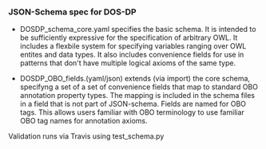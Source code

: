 ### JSON-Schema spec for DOS-DP


* DOSDP\_schema\_core.yaml  specifies the basic schema. It is
  intended to be sufficiently expressive for the specification of
  arbitrary OWL.  It includes a flexbile system for specifying
  variables ranging over OWL entites and data types.  It also includes
  convenience fields for use in patterns that don't have multiple logical
  axioms of the same type.
 
   
* DOSDP\_OBO_fields.(yaml/json) extends (via import) the core schema, specifyng a 
   set of a set of convenience fields that map to standard OBO annotation
   property types.  The mapping is included in the schema files in a field that 
   is not part of JSON-schema. Fields are named for OBO tags. This allows users familiar with OBO
   terminology to use familiar OBO tag names for annotation
   axioms. 
   
Validation runs via Travis using test_schema.py
   
    
  

